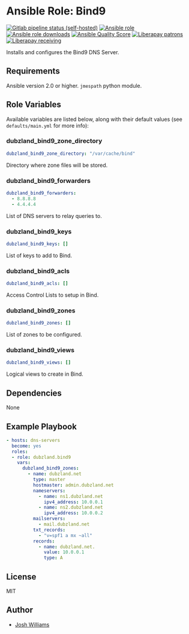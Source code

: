 # Ansible Role: Bind9
[![Gitlab pipeline status (self-hosted)](https://git.dubzland.net/dubzland/ansible-role-bind9/badges/main/pipeline.svg)](https://git.dubzland.net/dubzland/ansible-role-bind9/pipelines)
[![Ansible role](https://img.shields.io/ansible/role/45376)](https://galaxy.ansible.com/dubzland/bind9)
[![Ansible role downloads](https://img.shields.io/ansible/role/d/45376)](https://galaxy.ansible.com/dubzland/bind9)
[![Ansible Quality Score](https://img.shields.io/ansible/quality/45376)](https://galaxy.ansible.com/dubzland/bind9)
[![Liberapay patrons](https://img.shields.io/liberapay/patrons/jdubz)](https://liberapay.com/jdubz/donate)
[![Liberapay receiving](https://img.shields.io/liberapay/receives/jdubz)](https://liberapay.com/jdubz/donate)


Installs and configures the Bind9 DNS Server.

## Requirements

Ansible version 2.0 or higher. `jmespath` python module.

## Role Variables

Available variables are listed below, along with their default values (see
    `defaults/main.yml` for more info):

### dubzland_bind9_zone_directory

```yaml
dubzland_bind9_zone_directory: "/var/cache/bind"
```

Directory where zone files will be stored.

### dubzland_bind9_forwarders

```yaml
dubzland_bind9_forwarders:
  - 8.8.8.8
  - 4.4.4.4
```

List of DNS servers to relay queries to.

### dubzland_bind9_keys

```yaml
dubzland_bind9_keys: []
```

List of keys to add to Bind.

### dubzland_bind9_acls

```yaml
dubzland_bind9_acls: []
```

Access Control Lists to setup in Bind.

### dubzland_bind9_zones

```yaml
dubzland_bind9_zones: []
```

List of zones to be configured.

### dubzland_bind9_views

```yaml
dubzland_bind9_views: []
```

Logical views to create in Bind.

## Dependencies

None

## Example Playbook

```yaml
- hosts: dns-servers
  become: yes
  roles:
  - role: dubzland.bind9
    vars:
      dubzland_bind9_zones:
        - name: dubzland.net
          type: master
          hostmaster: admin.dubzland.net
          nameservers:
            - name: ns1.dubzland.net
              ipv4_address: 10.0.0.1
            - name: ns2.dubzland.net
              ipv4_address: 10.0.0.2
          mailservers:
            - mail.dubzland.net
          txt_records:
            - "v=spf1 a mx ~all"
          records:
            - name: dubzland.net.
              value: 10.0.0.1
              type: A
```

## License

MIT

## Author

* [Josh Williams](https://codingprime.com)
